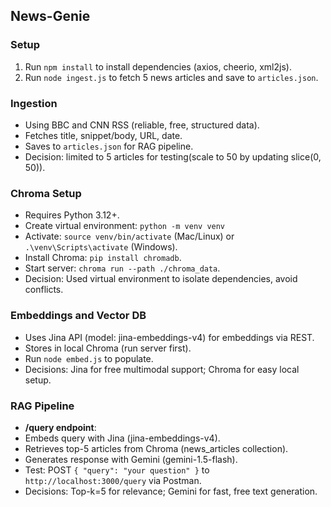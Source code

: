 ## News-Genie

### Setup
1. Run `npm install` to install dependencies (axios, cheerio, xml2js).
2. Run `node ingest.js` to fetch 5 news articles and save to `articles.json`.

### Ingestion
- Using BBC and CNN RSS (reliable, free, structured data).
- Fetches title, snippet/body, URL, date.
- Saves to `articles.json` for RAG pipeline.
- Decision: limited to 5 articles for testing(scale to 50 by updating slice(0, 50)).

### Chroma Setup
- Requires Python 3.12+.
- Create virtual environment: `python -m venv venv`
- Activate: `source venv/bin/activate` (Mac/Linux) or `.\venv\Scripts\activate` (Windows).
- Install Chroma: `pip install chromadb`.
- Start server: `chroma run --path ./chroma_data`.
- Decision: Used virtual environment to isolate dependencies, avoid conflicts.

### Embeddings and Vector DB
- Uses Jina API (model: jina-embeddings-v4) for embeddings via REST.
- Stores in local Chroma (run server first).
- Run `node embed.js` to populate.
- Decisions: Jina for free multimodal support; Chroma for easy local setup.

### RAG Pipeline
- **/query endpoint**: 
- Embeds query with Jina (jina-embeddings-v4).
- Retrieves top-5 articles from Chroma (news_articles collection).
- Generates response with Gemini (gemini-1.5-flash).
- Test: POST `{ "query": "your question" }` to `http://localhost:3000/query` via Postman.
- Decisions: Top-k=5 for relevance; Gemini for fast, free text generation.
